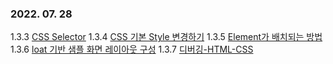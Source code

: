 ### 2022. 07. 28
1.3.3 [CSS Selector](https://www.boostcourse.org/web316/lecture/16676?isDesc=false)
1.3.4 [CSS 기본 Style 변경하기](https://www.boostcourse.org/web316/lecture/16675?isDesc=false)
1.3.5 [Element가 배치되는 방법](https://www.boostcourse.org/web316/lecture/254263?isDesc=false)
1.3.6 [loat 기반 샘플 화면 레이아웃 구성](https://www.boostcourse.org/web316/lecture/16678?isDesc=false)
1.3.7 [디버깅-HTML-CSS](https://www.boostcourse.org/web316/lecture/16679?isDesc=false)
